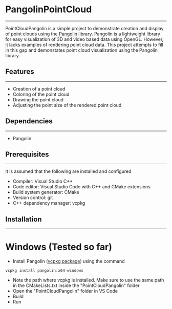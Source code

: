 # PangolinPointCloud
--------------------
PointCloudPangolin is a simple project to demonstrate creation and display of point clouds using the [Pangolin](https://github.com/stevenlovegrove/Pangolin) library. 
Pangolin is a lightweight library for easy visualization of 3D and video based data using OpenGL.
However, it lacks examples of rendering point cloud data.
This project attempts to fill in this gap and demonstates point cloud visualization using the Pangolin library.

## Features
-----------
- Creation of a point cloud
- Coloring of the point cloud
- Drawing the point cloud
- Adjusting the point size of the rendered point cloud

## Dependencies
---------------
- Pangolin

## Prerequisites
----------------
It is assumed that the following are installed and configured
- Compiler: Visual Studio C++
- Code editor: Visual Studio Code with C++ and CMake extensions
- Build system generator: CMake
- Version control: git 
- C++ dependency manager: vcpkg

## Installation
---------------
# Windows (Tested so far)
- Install Pangolin ([vcpkg package](https://vcpkg.io/en/packages.html)) using the command
```
vcpkg install pangolin:x64-windows
```
- Note the path where vcpkg is installed. Make sure to use the same path in the CMakeLists.txt inside the "PointCloudPangolin" folder
- Open the "PointCloudPangolin" folder in VS Code
- Build
- Run
